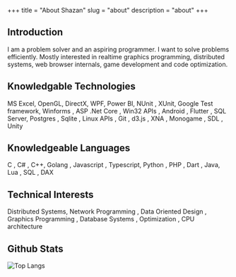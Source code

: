 +++
title = "About Shazan"
slug = "about"
description = "about"
+++

## Introduction

I am a problem solver and an aspiring programmer. I want to solve problems efficiently. Mostly interested in realtime graphics programming, distributed systems, web browser internals, game development and code optimization.

## Knowledgable Technologies 

MS Excel, OpenGL, DirectX, WPF, Power BI, NUnit , XUnit, Google Test framework, Winforms , ASP .Net Core , Win32 APIs , Android , Flutter , SQL  Server, Postgres , Sqlite , Linux APIs , Git , d3.js , XNA , Monogame , SDL , Unity 

## Knowledgeable Languages

C , C# , C++, Golang , Javascript , Typescript, Python , PHP , Dart , Java, Lua , SQL , DAX

## Technical Interests

Distributed Systems, Network Programming , Data Oriented Design , Graphics Programming , Database Systems , Optimization , CPU architecture

## Github Stats

![Top Langs](https://github-readme-stats.vercel.app/api/top-langs/?username=msmshazan&layout=compact)

